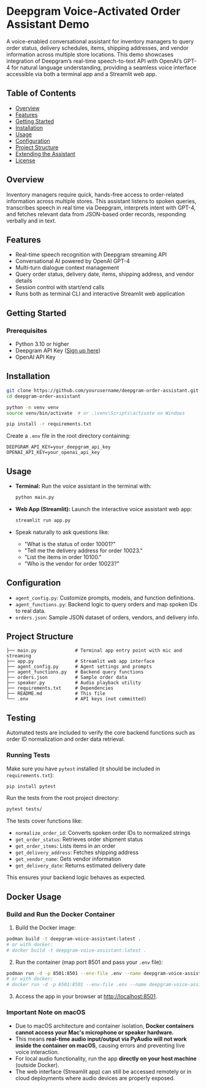 # Deepgram Voice-Activated Order Assistant Demo

A voice-enabled conversational assistant for inventory managers to query order status, delivery schedules, items, shipping addresses, and vendor information across multiple store locations. This demo showcases integration of Deepgram’s real-time speech-to-text API with OpenAI’s GPT-4 for natural language understanding, providing a seamless voice interface accessible via both a terminal app and a Streamlit web app.

## Table of Contents

- [Overview](#overview)  
- [Features](#features)  
- [Getting Started](#getting-started)  
- [Installation](#installation)  
- [Usage](#usage)  
- [Configuration](#configuration)  
- [Project Structure](#project-structure)  
- [Extending the Assistant](#extending-the-assistant)  
- [License](#license)

## Overview

Inventory managers require quick, hands-free access to order-related information across multiple stores. This assistant listens to spoken queries, transcribes speech in real time via Deepgram, interprets intent with GPT-4, and fetches relevant data from JSON-based order records, responding verbally and in text.

## Features

- Real-time speech recognition with Deepgram streaming API  
- Conversational AI powered by OpenAI GPT-4  
- Multi-turn dialogue context management  
- Query order status, delivery date, items, shipping address, and vendor details  
- Session control with start/end calls  
- Runs both as terminal CLI and interactive Streamlit web application

## Getting Started

### Prerequisites

- Python 3.10 or higher  
- Deepgram API Key ([Sign up here](https://developers.deepgram.com))  
- OpenAI API Key

## Installation

```bash
git clone https://github.com/yourusername/deepgram-order-assistant.git
cd deepgram-order-assistant

python -m venv venv
source venv/bin/activate  # or .\venv\Scripts\activate on Windows

pip install -r requirements.txt
````

Create a `.env` file in the root directory containing:

```env
DEEPGRAM_API_KEY=your_deepgram_api_key
OPENAI_API_KEY=your_openai_api_key
```

## Usage

* **Terminal:**
  Run the voice assistant in the terminal with:

  ```bash
  python main.py
  ```

* **Web App (Streamlit):**
  Launch the interactive voice assistant web app:

  ```bash
  streamlit run app.py
  ```

* Speak naturally to ask questions like:

	* "What is the status of order 10001?"
	* "Tell me the delivery address for order 10023."
	* "List the items in order 10100."
	* "Who is the vendor for order 10023?"


## Configuration

* `agent_config.py`: Customize prompts, models, and function definitions.
* `agent_functions.py`: Backend logic to query orders and map spoken IDs to real data.
* `orders.json`: Sample JSON dataset of orders, vendors, and delivery info.

## Project Structure

```
├── main.py              # Terminal app entry point with mic and streaming  
├── app.py               # Streamlit web app interface  
├── agent_config.py      # Agent settings and prompts  
├── agent_functions.py   # Backend query functions  
├── orders.json          # Sample order data  
├── speaker.py           # Audio playback utility  
├── requirements.txt     # Dependencies  
├── README.md            # This file  
└── .env                 # API keys (not committed)
```

## Testing

Automated tests are included to verify the core backend functions such as order ID normalization and order data retrieval.

### Running Tests

Make sure you have `pytest` installed (it should be included in `requirements.txt`):

```bash
pip install pytest
```

Run the tests from the root project directory:

```bash
pytest tests/
```

The tests cover functions like:

* `normalize_order_id`: Converts spoken order IDs to normalized strings
* `get_order_status`: Retrieves order shipment status
* `get_order_items`: Lists items in an order
* `get_delivery_address`: Fetches shipping address
* `get_vendor_name`: Gets vendor information
* `get_delivery_date`: Returns estimated delivery date

This ensures your backend logic behaves as expected.



## Docker Usage

### Build and Run the Docker Container

1. Build the Docker image:

```bash
podman build -t deepgram-voice-assistant:latest .
# or with docker:
# docker build -t deepgram-voice-assistant:latest .
```

2. Run the container (map port 8501 and pass your `.env` file):

```bash
podman run -d -p 8501:8501 --env-file .env --name deepgram-voice-assistant deepgram-voice-assistant:latest
# or with docker:
# docker run -d -p 8501:8501 --env-file .env --name deepgram-voice-assistant deepgram-voice-assistant:latest
```

3. Access the app in your browser at [http://localhost:8501](http://localhost:8501).



### Important Note on macOS

* Due to macOS architecture and container isolation, **Docker containers cannot access your Mac's microphone or speaker hardware.**
* This means **real-time audio input/output via PyAudio will not work inside the container on macOS**, causing errors and preventing live voice interaction.
* For local audio functionality, run the app **directly on your host machine** (outside Docker).
* The web interface (Streamlit app) can still be accessed remotely or in cloud deployments where audio devices are properly exposed.

